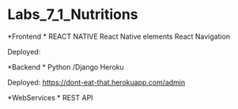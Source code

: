 # Labs_7_1_Nutritions
*Frontend *
    REACT NATIVE 
    React Native elements
    React Navigation

Deployed: 

*Backend *
    Python /Django
    Heroku

Deployed: https://dont-eat-that.herokuapp.com/admin

*WebServices *
    REST API

